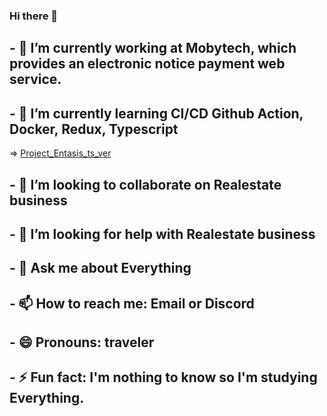 ### Hi there 👋

## - 🔭 I’m currently working at Mobytech, which provides an electronic notice payment web service.
## - 🌱 I’m currently learning CI/CD Github Action, Docker, Redux, Typescript
  => [Project_Entasis_ts_ver](http://wacatbucket.s3-website.ap-northeast-2.amazonaws.com/)   
## - 👯 I’m looking to collaborate on Realestate business
## - 🤔 I’m looking for help with Realestate business
## - 💬 Ask me about Everything
## - 📫 How to reach me: Email or Discord
## - 😄 Pronouns: traveler
## - ⚡ Fun fact: I'm nothing to know so I'm studying Everything.
